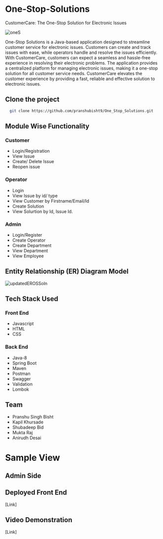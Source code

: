 # One-Stop-Solutions

CustomerCare: The One-Stop Solution for Electronic Issues

![oneS](https://user-images.githubusercontent.com/106018070/215494145-d04ee39b-58cd-4af0-adc6-fa21444f4f49.png)


One-Stop Solutions is a Java-based application designed to streamline customer service for electronic issues. Customers can create and track issues with ease, while operators handle and resolve the issues efficiently. With CustomerCare, customers can expect a seamless and hassle-free experience in resolving their electronic problems. The application provides a centralized platform for managing electronic issues, making it a one-stop solution for all customer service needs. CustomerCare elevates the customer experience by providing a fast, reliable and effective solution to electronic issues.

## Clone the project

```bash
  git clone https://github.com/pranshubisht9/One_Stop_Solutions.git
```

## Module Wise Functionality

### Customer
* Login/Registration
* View Issue
* Create/ Delete Issue
* Reopen issue

### Operator
* Login
* View Issue by id/ type
* View Customer by Firstname/Email/Id
* Create Solution
* View Solurtion by Id, Issue Id.

### Admin 
* Login/Register
* Create Operator
* Create Department
* View Department
* View Employee



## Entity Relationship (ER) Diagram Model

![updatedEROSSoln](https://user-images.githubusercontent.com/106018070/215487357-b4d5afda-0d99-4f13-836c-a3f3a59659a4.png)



## Tech Stack Used

### Front End
* Javascript
* HTML
* CSS

### Back End
* Java-8
* Spring Boot
* Maven
* Postman
* Swagger
* Validation
* Lombok

## Team

* Pranshu Singh Bisht
* Kapil Khursade
* Shubadeep Bid
* Mukta Raj
* Anirudh Desai

# Sample View

## Admin Side


## Deployed Front End

[Link]

## Video Demonstration

[Link]
